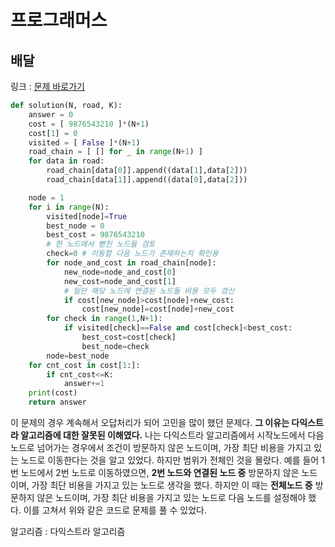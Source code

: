 

# 프로그래머스
## 배달


링크 : [문제 바로가기](https://school.programmers.co.kr/learn/courses/30/lessons/12978)


```python
def solution(N, road, K):
    answer = 0
    cost = [ 9876543210 ]*(N+1)
    cost[1] = 0
    visited = [ False ]*(N+1)
    road_chain = [ [] for _ in range(N+1) ]    
    for data in road:
        road_chain[data[0]].append((data[1],data[2]))
        road_chain[data[1]].append((data[0],data[2]))

    node = 1
    for i in range(N):
        visited[node]=True
        best_node = 0
        best_cost = 9876543210
        # 한 노드에서 뻗친 노드들 검토
        check=0 # 이동할 다음 노드가 존재하는지 확인용
        for node_and_cost in road_chain[node]:
            new_node=node_and_cost[0]
            new_cost=node_and_cost[1]
            # 일단 해당 노드에 연결된 노드들 비용 모두 갱신
            if cost[new_node]>cost[node]+new_cost:
                cost[new_node]=cost[node]+new_cost
        for check in range(1,N+1):   
            if visited[check]==False and cost[check]<best_cost:
                best_cost=cost[check]
                best_node=check
        node=best_node
    for cnt_cost in cost[1:]:
        if cnt_cost<=K:
            answer+=1
    print(cost)
    return answer
```

이 문제의 경우 계속해서 오답처리가 되어 고민을 많이 했던 문제다. **그 이유는 다익스트라 알고리즘에 대한 잘못된 이해였다.** 나는 다익스트라 알고리즘에서 시작노드에서 다음노드로 넘어가는 경우에서 조건이 방문하지 않은 노드이며, 가장 최단 비용을 가지고 있는 노드로 이동한다는 것을 알고 있었다. 하지만 범위가 전체인 것을 몰랐다. 예를 들어 1번 노드에서 2번 노드로 이동하였으면, **2번 노드와 연결된 노드 중** 방문하지 않은 노드이며, 가장 최단 비용을 가지고 있는 노드로 생각을 했다. 하지만 이 때는 **전체노드 중** 방문하지 않은 노드이며, 가장 최단 비용을 가지고 있는 노드로 다음 노드를 설정해야 했다. 이를 고쳐서 위와 같은 코드로 문제를 풀 수 있었다.


알고리즘 : 다익스트라 알고리즘